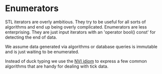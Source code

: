 # Enumerators

STL iterators are overly ambitious. They try to be useful for all sorts of algorithms
and end up being overly complicated. Enumerators are less enterprising. They are just
input iterators with an 'operator bool() const' for detecting the end of data.

We assume data generated via algorithms or database queries is immutable and is just
waiting to be enumerated. 

Instead of duck typing we use the <a href="http://en.wikipedia.org/wiki/Non-virtual_interface_pattern">NVI idiom</a>
to express a few common algorithms that are handy for dealing with tick data.